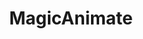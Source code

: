 ---
title: MagicAnimate
emoji: 💃
colorFrom: purple
colorTo: purple
sdk: gradio
sdk_version: 4.4.0
python_version: 3.8
app_file: app.py
models:
 - zcxu-eric/MagicAnimate
 - runwayml/stable-diffusion-v1-5
 - stabilityai/sd-vae-ft-mse
pinned: false
---